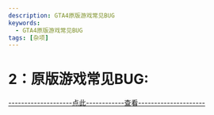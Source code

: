 ```yaml
---
description: GTA4原版游戏常见BUG
keywords:
  - GTA4原版游戏常见BUG
tags: [杂项]
---
```


# 2：原版游戏常见BUG:


[--------------------点此------------查看---------------------](https://gitee.com/b9348/b9348/blob/reactpress/2%EF%BC%9A%E5%8E%9F%E7%89%88%E6%B8%B8%E6%88%8F%E5%B8%B8%E8%A7%81BUG.md)





